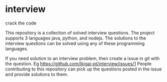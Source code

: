 # interview
crack the code

This repository is a collection of solved interview questions. The project
supports 3 languages java, python, and nodejs. The solutions to the interview
questions can be solved using any of these programming languages.

If you need solution to an interview problem, then create a issue in git with
the question. Eg https://github.com/Ikigai-pt/interview/issues/1 People contributing to this repository can pick up the questions
posted in the issue and provide solutions to them.


